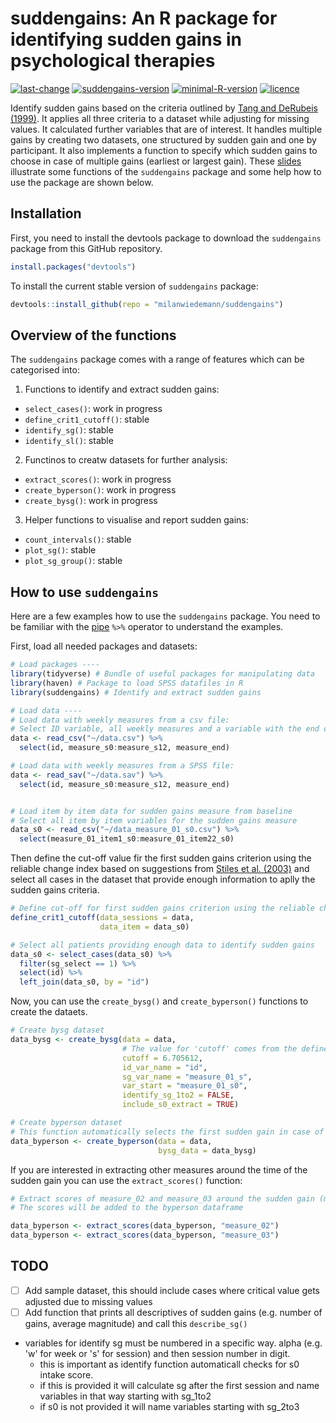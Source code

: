 # suddengains: An R package for identifying sudden gains in psychological therapies
[![last-change](https://img.shields.io/badge/Last%20change-2018--10--27-brightgreen.svg)](https://github.com/milanwiedemann/suddengains) 
[![suddengains-version](https://img.shields.io/badge/Version-0.0.1-brightgreen.svg)](https://github.com/milanwiedemann/suddengains) 
[![minimal-R-version](https://img.shields.io/badge/R%3E%3D-3.4.3-brightgreen.svg)](https://cran.r-project.org/)
[![licence](https://img.shields.io/badge/Licence-GPL--3-brightgreen.svg)](https://choosealicense.com/licenses/gpl-3.0/)

Identify sudden gains based on the criteria outlined by [Tang and DeRubeis (1999)](http://psycnet.apa.org/buy/1999-01811-008). 
It applies all three criteria to a dataset while adjusting for missing values. 
It calculated further variables that are of interest. 
It handles multiple gains by creating two datasets, one structured by sudden gain and one by participant. 
It also implements a function to specify which sudden gains to choose in case of multiple gains (earliest or largest gain). 
These [slides](https://docs.google.com/presentation/d/14OcAsBl8PIoIw5-eNO-_1uAXqfLHQcEGBT7M0MUWE9E/edit?usp=sharing) illustrate some functions of the `suddengains` package and some help how to use the package are shown below.

## Installation

First, you need to install the devtools package to download the `suddengains` package from this GitHub repository.

```r
install.packages("devtools")
```

To install the current stable version of `suddengains` package:

```r
devtools::install_github(repo = "milanwiedemann/suddengains")
```

## Overview of the functions

The `suddengains` package comes with a range of features which can be categorised into:

1. Functions to identify and extract sudden gains:
  - `select_cases()`: work in progress
  - `define_crit1_cutoff()`: stable
  - `identify_sg()`: stable
  - `identify_sl()`: stable

  
2. Functinos to creatw datasets for further analysis:
  - `extract_scores()`: work in progress
  - `create_byperson()`: work in progress
  - `create_bysg()`: work in progress

3. Helper functions to visualise and report sudden gains:
  - `count_intervals()`: stable
  - `plot_sg()`: stable
  - `plot_sg_group()`: stable

## How to use `suddengains`

Here are a few examples how to use the `suddengains` package.
You need to be familiar with the [pipe](https://magrittr.tidyverse.org/) ` %>% ` operator to understand the examples.

First, load all needed packages and datasets:

```r
# Load packages ----
library(tidyverse) # Bundle of useful packages for manipulating data
library(haven) # Package to load SPSS datafiles in R
library(suddengains) # Identify and extract sudden gains

# Load data ----
# Load data with weekly measures from a csv file:
# Select ID variable, all weekly measures and a variable with the end of treatment scores
data <- read_csv("~/data.csv") %>% 
  select(id, measure_s0:measure_s12, measure_end) 

# Load data with weekly measures from a SPSS file:
data <- read_sav("~/data.sav") %>% 
  select(id, measure_s0:measure_s12, measure_end) 


# Load item by item data for sudden gains measure from baseline
# Select all item by item variables for the sudden gains measure
data_s0 <- read_csv("~/data_measure_01_s0.csv") %>% 
  select(measure_01_item1_s0:measure_01_item22_s0)
```

Then define the cut-off value fir the first sudden gains criterion using the reliable change index based on suggestions from [Stiles et al. (2003)](http://psycnet.apa.org/buy/2003-01069-004)
and select all cases in the dataset that provide enough information to aplly the sudden gains criteria.

```r
# Define cut-off for first sudden gains criterion using the reliable change index
define_crit1_cutoff(data_sessions = data, 
                    data_item = data_s0)

# Select all patients providing enough data to identify sudden gains
data_s0 <- select_cases(data_s0) %>%
  filter(sg_select == 1) %>%
  select(id) %>%
  left_join(data_s0, by = "id")
```

Now, you can use the `create_bysg()` and `create_byperson()` functions to create the dataets.

```r
# Create bysg dataset
data_bysg <- create_bysg(data = data, 
                         # The value for 'cutoff' comes from the define_crit1_cutoff() function
                         cutoff = 6.705612,
                         id_var_name = "id", 
                         sg_var_name = "measure_01_s", 
                         var_start = "measure_01_s0",
                         identify_sg_1to2 = FALSE,
                         include_s0_extract = TRUE)

# Create byperson dataset
# This function automatically selects the first sudden gain in case of multiple sudden gains
data_byperson <- create_byperson(data = data, 
                                 bysg_data = data_bysg)
```

If you are interested in extracting other measures around the time of the sudden gain you can use the  `extract_scores()` function:

```r
# Extract scores of measure_02 and measure_03 around the sudden gain (measure_01)
# The scores will be added to the byperson dataframe

data_byperson <- extract_scores(data_byperson, "measure_02")
data_byperson <- extract_scores(data_byperson, "measure_03")
```

## TODO

- [ ] Add sample dataset, this should include cases where critical value gets adjusted due to missing values
- [ ] Add function that prints all descriptives of sudden gains (e.g. number of gains, average magnitude) and call this `describe_sg()`

- variables for identify sg must be numbered in a specific way. alpha (e.g. 'w' for week or 's' for session) and then session number in digit.
  - this is important as identify function automaticall checks for s0 intake score. 
  - if this is provided it will calculate sg after the first session and name variables in that way starting with sg_1to2
  - if s0 is not provided it will name variables starting with sg_2to3
